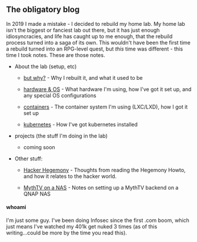 ## The obligatory blog

In 2019 I made a mistake - I decided to rebuild my home lab. My home lab isn't the biggest or 
fanciest lab out there, but it has just enough idiosyncracies, and life has caught up to me enough, that the rebuild 
process turned into a saga of its own. This wouldn't have been the first time a rebuild turned into an RPG-level 
quest, but *this* time was different - this time I took notes. These are those notes.

* About the lab (setup, etc)
  
  * [but why?](/why.md) - Why I rebuilt it, and what it used to be

  * [hardware & OS](/lab/hardware.md) - What hardware I'm using, how I've got it set up, and any special OS configurations

  * [containers](/lab/lxd.md) - The container system I'm using (LXC/LXD), how I got it set up

  * [kubernetes](/lab/kubernetes.md) - How I've got kubernetes installed

* projects (the stuff I'm doing in the lab)

  * coming soon 

* Other stuff:
  
  * [Hacker Hegemony](/thoughts/hacker_hegemony.md) - Thoughts from reading the Hegemony Howto, and how it
    relates to the hacker world.
  
  * [MythTV on a NAS](/thoughts/mythtv_nas.md) - Notes on setting up a MythTV backend on a QNAP NAS

#### whoami

I'm just some guy. I've been doing Infosec since the first .com boom, which just means I've watched my 
401k get nuked 3 times (as of this writing...could be more by the time you read this).